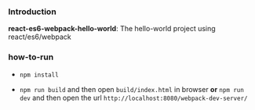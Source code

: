 ### Introduction

**react-es6-webpack-hello-world**: The hello-world project using react/es6/webpack

### how-to-run

+ `npm install`

+ `npm run build` and then open `build/index.html` in browser
  **or** `npm run dev` and then open the url `http://localhost:8080/webpack-dev-server/`